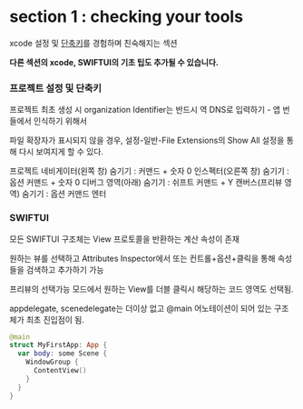 # section 1 : checking your tools

xcode 설정 및 [단축키](./assets/XcodeCheatsheet.pdf)를 경험하며 친숙해지는 섹션

**다른 섹션의 xcode, SWIFTUI의 기초 팁도 추가될 수 있습니다.**

### 프로젝트 설정 및 단축키

프로젝트 최초 생성 시 organization Identifier는 반드시 역 DNS로 입력하기 - 앱 번들에서 인식하기 위해서

파일 확장자가 표시되지 않을 경우, 설정-일반-File Extensions의 Show All 설정을 통해 다시 보여지게 할 수 있다.

프로젝트 네비게이터(왼쪽 창) 숨기기 : 커맨드 + 숫자 0
인스펙터(오른쪽 창) 숨기기 : 옵션 커맨드 + 숫자 0
디버그 영역(아래) 숨기기 : 쉬프트 커맨드 + Y
캔버스(프리뷰 영역) 숨기기 : 옵션 커맨드 엔터

### SWIFTUI

모든 SWIFTUI 구조체는 View 프로토콜을 반환하는 계산 속성이 존재

원하는 뷰를 선택하고 Attributes Inspector에서 또는 컨트롤+옵션+클릭을 통해 속성들을 검색하고 추가하기 가능

프리뷰의 선택가능 모드에서 원하는 View를 더블 클릭시 해당하는 코드 영역도 선택됨.

appdelegate, scenedelegate는 더이상 없고 @main 어노테이션이 되어 있는 구조체가 최초 진입점이 됨.
```swift
@main
struct MyFirstApp: App {
  var body: some Scene {
    WindowGroup {
      ContentView()
    }
  }
}
```